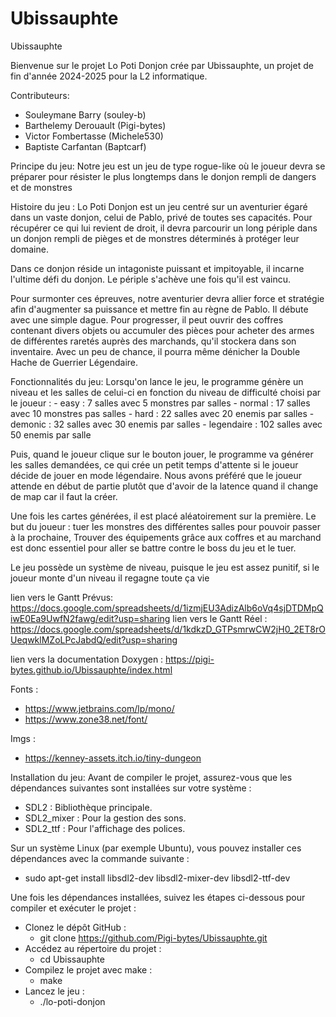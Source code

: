 # Ubissauphte
Ubissauphte

Bienvenue sur le projet Lo Poti Donjon crée par Ubissauphte, un projet de fin d'année 2024-2025 pour la L2 informatique.

Contributeurs:
- Souleymane Barry (souley-b)
- Barthelemy Derouault (Pigi-bytes)
- Victor Fombertasse (Michele530)
- Baptiste Carfantan (Baptcarf)

Principe du jeu:
Notre jeu est un jeu de type rogue-like où le joueur devra se préparer pour résister le plus longtemps dans le donjon rempli de dangers et de monstres

Histoire du jeu :
Lo Poti Donjon est un jeu centré sur un aventurier égaré dans un vaste donjon, celui de Pablo, privé de toutes ses capacités. Pour récupérer ce qui lui revient de droit, il devra parcourir un long périple dans un donjon rempli de pièges et de monstres déterminés à protéger leur domaine.

Dans ce donjon réside un intagoniste puissant et impitoyable, il incarne l'ultime défi du donjon. Le périple s'achève une fois qu'il est vaincu.

Pour surmonter ces épreuves, notre aventurier devra allier force et stratégie afin d'augmenter sa puissance et mettre fin au règne de Pablo. Il débute avec une simple dague. Pour progresser, il peut ouvrir des coffres contenant divers objets ou accumuler des pièces pour acheter des armes de différentes raretés auprès des marchands, qu'il stockera dans son inventaire. Avec un peu de chance, il pourra même dénicher la Double Hache de Guerrier Légendaire.


Fonctionnalités du jeu:
Lorsqu'on lance le jeu, le programme génère un niveau et les salles de celui-ci en fonction du niveau de difficulté choisi par le joueur : 
    - easy : 7 salles avec 5 monstres par salles
    - normal : 17 salles avec 10 monstres pas salles
    - hard : 22 salles avec 20 enemis par salles
    - demonic : 32 salles avec 30 enemis par salles
    - legendaire : 102 salles avec 50 enemis par salle

Puis, quand le joueur clique sur le bouton jouer, le programme va générer les salles demandées, ce qui crée un petit temps d'attente si le joueur décide de jouer en mode légendaire.
Nous avons préféré que le joueur attende en début de partie plutôt que d'avoir de la latence quand il change de map car il faut la créer.

Une fois les cartes générées, il est placé aléatoirement sur la première. Le but du joueur : tuer les monstres des différentes salles pour pouvoir passer à la prochaine, 
Trouver des équipements grâce aux coffres et au marchand  est donc essentiel  pour aller se battre contre le boss du jeu et le tuer.

Le jeu possède un système de niveau, puisque le jeu est assez punitif, si le joueur monte d'un niveau il regagne toute ça vie



lien vers le Gantt Prévus: https://docs.google.com/spreadsheets/d/1izmjEU3AdizAlb6oVq4sjDTDMpQiwE0Ea9UwfN2fawg/edit?usp=sharing
lien vers le Gantt Réel : https://docs.google.com/spreadsheets/d/1kdkzD_GTPsmrwCW2jH0_2ET8rOUeqwklMZoLPcJabdQ/edit?usp=sharing

lien vers la documentation Doxygen : https://pigi-bytes.github.io/Ubissauphte/index.html


Fonts :
- https://www.jetbrains.com/lp/mono/
- https://www.zone38.net/font/

Imgs : 
- https://kenney-assets.itch.io/tiny-dungeon

Installation du jeu:
Avant de compiler le projet, assurez-vous que les dépendances suivantes sont installées sur votre système :
- SDL2 : Bibliothèque principale.
- SDL2_mixer : Pour la gestion des sons.
- SDL2_ttf : Pour l'affichage des polices.

Sur un système Linux (par exemple Ubuntu), vous pouvez installer ces dépendances avec la commande suivante :
- sudo apt-get install libsdl2-dev libsdl2-mixer-dev libsdl2-ttf-dev

Une fois les dépendances installées, suivez les étapes ci-dessous pour compiler et exécuter le projet :

- Clonez le dépôt GitHub :
    - git clone https://github.com/Pigi-bytes/Ubissauphte.git
- Accédez au répertoire du projet :
    - cd Ubissauphte
- Compilez le projet avec make :
    - make
- Lancez le jeu :
    - ./lo-poti-donjon


